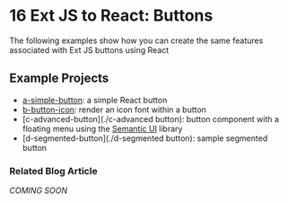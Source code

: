 # 16 Ext JS to React: Buttons

The following examples show how you can create the same features associated with Ext JS buttons using React

## Example Projects

 - [a-simple-button](./a-simple-button): a simple React button
 - [b-button-icon](./b-button-icon): render an icon font within a button
 - [c-advanced-button](./c-advanced button): button component with a floating menu using the [Semantic UI](https://www.npmjs.com/package/semantic-ui-react) library
 - [d-segmented-button](./d-segmented button): sample segmented button

### Related Blog Article

*COMING SOON*


